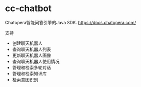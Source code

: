 # cc-chatbot
Chatopera智能问答引擎的Java SDK.
https://docs.chatopera.com/

支持

* 创建聊天机器人
* 查询聊天机器人列表
* 更新聊天机器人画像
* 查询聊天机器人使用情况
* 管理和检索多轮对话
* 管理和检索知识库
* 检索意图识别